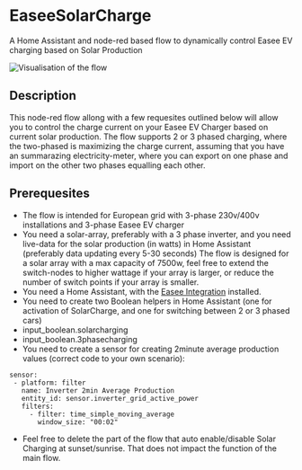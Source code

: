 # EaseeSolarCharge
A Home Assistant and node-red based flow to dynamically control Easee EV charging based on Solar Production

![Visualisation of the flow](https://i.imgur.com/c6F0uFs.png)


## Description
This node-red flow allong with a few requesites outlined below will allow you to control the charge current on your Easee EV Charger based on current solar production.
The flow supports 2 or 3 phased charging, where the two-phased is maximizing the charge current, assuming that you have an summarazing electricity-meter, where you can export on one phase and import on the other two phases equalling each other.

## Prerequesites
- The flow is intended for European grid with 3-phase 230v/400v installations and 3-phase Easee EV charger
- You need a solar-array, preferably with a 3 phase inverter, and you need live-data for the solar production (in watts) in Home Assistant (preferably data updating every 5-30 seconds) The flow is designed for a solar array with a max capacity of 7500w, feel free to extend the switch-nodes to higher wattage if your array is larger, or reduce the number of switch points if your array is smaller.
- You need a Home Assistant, with the [Easee Integration](https://github.com/fondberg/easee_hass) installed.
- You need to create two Boolean helpers in Home Assistant (one for activation of SolarCharge, and one for switching between 2 or 3 phased cars)
 - input_boolean.solarcharging
 - input_boolean.3phasecharging
- You need to create a sensor for creating 2minute average production values (correct code to your own scenario): 
 ```
sensor: 
  - platform: filter
    name: Inverter 2min Average Production
    entity_id: sensor.inverter_grid_active_power
    filters:
      - filter: time_simple_moving_average
        window_size: "00:02"
 ```
- Feel free to delete the part of the flow that auto enable/disable Solar Charging at sunset/sunrise. That does not impact the function of the main flow.
